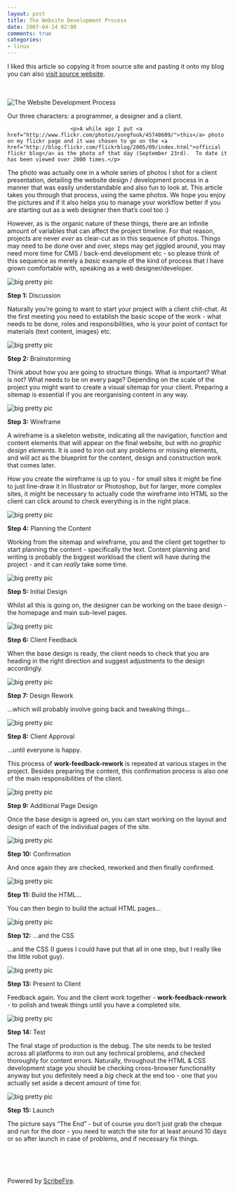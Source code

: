 ```yaml
---
layout: post
title: The Website Development Process
date: 2007-04-14 02:00
comments: true
categories:
- linux 
---
```

I liked this article so copying it from source site and pasting it onto my blog you can also <a href="http://www.pingmag.jp/2005/12/09/the-website-development-process/">visit source website</a>.<br /><br /><br /><p><img src="http://images.pingmag.jp/images/title/howtomakeawebsite.jpg" class="main" alt="The Website Development Process" /></p>
									<div class="picturecaptionlong">Our three characters: a programmer, a designer and a client.</div>

						<p>A while ago I put <a href="http://www.flickr.com/photos/yongfook/45748609/">this</a> photo on my flickr page and it was chosen to go on the <a href="http://blog.flickr.com/flickrblog/2005/09/index.html">official flickr blog</a> as the photo of that day (September 23rd).  To date it has been viewed over 2000 times.</p>

<p>The photo was actually one in a whole series of photos I shot for a
client presentation, detailing the website design / development process
in a manner that was easily understandable and also fun to look at.
This article takes you through that process, using the same photos. We
hope you enjoy the pictures and if it also helps you to manage your
workflow better if you are starting out as a web designer then that’s
cool too :)</p>

<p>However, as is the organic nature of these things, there are an
infinite amount of variables that can affect the project timeline. For
that reason, projects are never <em>ever</em> as clear-cut as in this
sequence of photos. Things may need to be done over and over, steps may
get jiggled around, you may need more time for CMS / back-end
development etc - so please think of this sequence as merely a <em>basic</em> example of the kind of process that I have grown comfortable with, speaking as a web designer/developer.</p>

<p><img src="http://www.pingmag.jp/images/article/howtomakeawebsite1.jpg" class="main" alt="big pretty pic" /></p>

<div class="picturecaptionlong"><strong>Step 1:</strong> Discussion</div>

<p>Naturally you’re going to want to start your project with a client
chit-chat. At the first meeting you need to establish the basic scope
of the work - what needs to be done, roles and responsibilities, who is
your point of contact for materials (text content, images) etc.</p>

<p><img src="http://www.pingmag.jp/images/article/howtomakeawebsite2.jpg" class="main" alt="big pretty pic" /></p>

<div class="picturecaptionlong"><strong>Step 2:</strong> Brainstorming</div>

<p>Think about how you are going to structure things. What is
important? What is not? What needs to be on every page? Depending on
the scale of the project you might want to create a visual sitemap for
your client. Preparing a sitemap is essential if you are reorganising
content in any way.</p>

<p><img src="http://www.pingmag.jp/images/article/howtomakeawebsite3.jpg" class="main" alt="big pretty pic" /></p>

<div class="picturecaptionlong"><strong>Step 3:</strong> Wireframe</div>

<p>A wireframe is a skeleton website, indicating all the navigation,
function and content elements that will appear on the final website,
but with <em>no graphic design elements</em>. It is used to iron out
any problems or missing elements, and will act as the blueprint for the
content, design and construction work that comes later. </p>

<p>How you create the wireframe is up to you - for small sites it might
be fine to just line-draw it in Illustrator or Photoshop, but for
larger, more complex sites, it might be necessary to actually code the
wireframe into HTML so the client can click around to check everything
is in the right place.</p>

<p><img src="http://www.pingmag.jp/images/article/howtomakeawebsite4.jpg" class="main" alt="big pretty pic" /></p>

<div class="picturecaptionlong"><strong>Step 4:</strong> Planning the Content</div>

<p>Working from the sitemap and wireframe, you and the client get
together to start planning the content - specifically the text. Content
planning and writing is probably the biggest workload the client will
have during the project - and it can <em>really</em> take some time.</p>

<p><img src="http://www.pingmag.jp/images/article/howtomakeawebsite5.jpg" class="main" alt="big pretty pic" /></p>

<div class="picturecaptionlong"><strong>Step 5:</strong> Initial Design</div>

<p>Whilst all this is going on, the designer can be working on the base design - the homepage and main sub-level pages.</p>

<p><img src="http://www.pingmag.jp/images/article/howtomakeawebsite6.jpg" class="main" alt="big pretty pic" /></p>

<div class="picturecaptionlong"><strong>Step 6:</strong> Client Feedback</div>

<p>When the base design is ready, the client needs to check that you
are heading in the right direction and suggest adjustments to the
design accordingly.</p>

<p><img src="http://www.pingmag.jp/images/article/howtomakeawebsite7.jpg" class="main" alt="big pretty pic" /></p>

<div class="picturecaptionlong"><strong>Step 7:</strong> Design Rework</div>

<p>…which will probably involve going back and tweaking things…</p>

<p><img src="http://www.pingmag.jp/images/article/howtomakeawebsite8.jpg" class="main" alt="big pretty pic" /></p>

<div class="picturecaptionlong"><strong>Step 8:</strong> Client Approval</div>

<p>…until everyone is happy. </p>

<p>This process of <strong>work-feedback-rework</strong> is repeated at
various stages in the project. Besides preparing the content, this
confirmation process is also one of the main responsibilities of the
client.</p>

<p><img src="http://www.pingmag.jp/images/article/howtomakeawebsite9.jpg" class="main" alt="big pretty pic" /></p>

<div class="picturecaptionlong"><strong>Step 9:</strong> Additional Page Design</div>

<p>Once the base design is agreed on, you can start working on the layout and design of each of the individual pages of the site.</p>

<p><img src="http://www.pingmag.jp/images/article/howtomakeawebsite10.jpg" class="main" alt="big pretty pic" /></p>

<div class="picturecaptionlong"><strong>Step 10:</strong> Confirmation</div>

<p>And once again they are checked, reworked and then finally confirmed.</p>

<p><img src="http://www.pingmag.jp/images/article/howtomakeawebsite11.jpg" class="main" alt="big pretty pic" /></p>

<div class="picturecaptionlong"><strong>Step 11:</strong> Build the HTML…</div>

<p>You can then begin to build the actual HTML pages…</p>

<p><img src="http://www.pingmag.jp/images/article/howtomakeawebsite12.jpg" class="main" alt="big pretty pic" /></p>

<div class="picturecaptionlong"><strong>Step 12:</strong> …and the CSS</div>

<p>…and the CSS (I guess I could have put that all in one step, but I really like the little robot guy).</p>

<p><img src="http://www.pingmag.jp/images/article/howtomakeawebsite13.jpg" class="main" alt="big pretty pic" /></p>

<div class="picturecaptionlong"><strong>Step 13:</strong> Present to Client</div>

<p>Feedback again. You and the client work together - <strong>work-feedback-rework</strong> - to polish and tweak things until you have a completed site.</p>

<p><img src="http://www.pingmag.jp/images/article/howtomakeawebsite14.jpg" class="main" alt="big pretty pic" /></p>

<div class="picturecaptionlong"><strong>Step 14:</strong> Test</div>

<p>The final stage of production is the debug. The site needs to be
tested across all platforms to iron out any technical problems, and
checked thoroughly for content errors. Naturally, throughout the HTML
&amp; CSS development stage you should be checking cross-browser
functionality anyway but you definitely need a <em>big</em> check at the end too - one that you actually set aside a decent amount of time for.</p>

<p><img src="http://www.pingmag.jp/images/article/howtomakeawebsite15.jpg" class="main" alt="big pretty pic" /></p>

<div class="picturecaptionlong"><strong>Step 15:</strong> Launch</div>

<p>The picture says “The End” - but of course you don’t just grab the
cheque and run for the door - you need to watch the site for at least
around 10 days or so after launch in case of problems, and if necessary
fix things.</p><br /><br /><br /><p class="poweredbyperformancing">Powered by <a href="http://scribefire.com/">ScribeFire</a>.</p>

